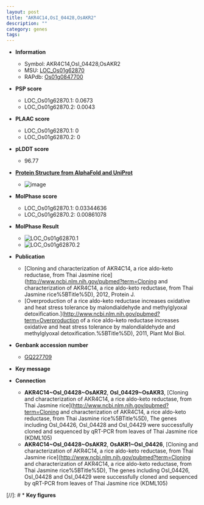 ```yaml
---
layout: post
title: "AKR4C14,OsI_04428,OsAKR2"
description: ""
category: genes
tags: 
---
```


* **Information**  
    + Symbol: AKR4C14,OsI_04428,OsAKR2  
    + MSU: [LOC_Os01g62870](http://rice.plantbiology.msu.edu/cgi-bin/ORF_infopage.cgi?orf=LOC_Os01g62870)  
    + RAPdb: [Os01g0847700](http://rapdb.dna.affrc.go.jp/viewer/gbrowse_details/irgsp1?name=Os01g0847700)  

* **PSP score**  
    + LOC_Os01g62870.1: 0.0673 
    + LOC_Os01g62870.2: 0.0043 

* **PLAAC score**  
    + LOC_Os01g62870.1: 0 
    + LOC_Os01g62870.2: 0 

* **pLDDT score**
    + 96.77

* **[Protein Structure from AlphaFold and UniProt](https://www.uniprot.org/uniprotkb/Q941T6/entry#structure)**
    + ![image](https://ricepsp.github.io/images/Q9/AF-Q941T6-F1.png)

* **MolPhase score**
    + LOC_Os01g62870.1: 0.03344636
    + LOC_Os01g62870.2: 0.00861078

* **MolPhase Result**
    + ![LOC_Os01g62870.1](https://304243504.github.io/Pictures/LOC_Os01g/LOC_Os01g62870.1.png)
    + ![LOC_Os01g62870.2](https://304243504.github.io/Pictures/LOC_Os01g/LOC_Os01g62870.2.png)

* **Publication**  
    + [Cloning and characterization of AKR4C14, a rice aldo-keto reductase, from Thai Jasmine rice](http://www.ncbi.nlm.nih.gov/pubmed?term=Cloning and characterization of AKR4C14, a rice aldo-keto reductase, from Thai Jasmine rice%5BTitle%5D), 2012, Protein J.
    + [Overproduction of a rice aldo-keto reductase increases oxidative and heat stress tolerance by malondialdehyde and methylglyoxal detoxification.](http://www.ncbi.nlm.nih.gov/pubmed?term=Overproduction of a rice aldo-keto reductase increases oxidative and heat stress tolerance by malondialdehyde and methylglyoxal detoxification.%5BTitle%5D), 2011, Plant Mol Biol.

* **Genbank accession number**  
    + [GQ227709](http://www.ncbi.nlm.nih.gov/nuccore/GQ227709)

* **Key message**  

* **Connection**  
    + __AKR4C14~OsI_04428~OsAKR2__, __OsI_04429~OsAKR3__, [Cloning and characterization of AKR4C14, a rice aldo-keto reductase, from Thai Jasmine rice](http://www.ncbi.nlm.nih.gov/pubmed?term=Cloning and characterization of AKR4C14, a rice aldo-keto reductase, from Thai Jasmine rice%5BTitle%5D), The genes including OsI_04426, OsI_04428 and OsI_04429 were successfully cloned and sequenced by qRT-PCR from leaves of Thai Jasmine rice (KDML105)
    + __AKR4C14~OsI_04428~OsAKR2__, __OsAKR1~OsI_04426__, [Cloning and characterization of AKR4C14, a rice aldo-keto reductase, from Thai Jasmine rice](http://www.ncbi.nlm.nih.gov/pubmed?term=Cloning and characterization of AKR4C14, a rice aldo-keto reductase, from Thai Jasmine rice%5BTitle%5D), The genes including OsI_04426, OsI_04428 and OsI_04429 were successfully cloned and sequenced by qRT-PCR from leaves of Thai Jasmine rice (KDML105)

[//]: # * **Key figures**  


